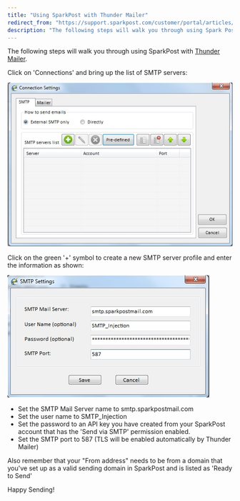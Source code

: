 ```yaml
---
title: "Using SparkPost with Thunder Mailer"
redirect_from: "https://support.sparkpost.com/customer/portal/articles/2092518-using-sparkpost-with-thunder-mailer"
description: "The following steps will walk you through using Spark Post with Thunder Mailer Click on Connections and bring up the list of SMTP servers Click on the green symbol to create a new SMTP server profile and enter the information as shown Set the SMTP Mail Server name to smtp..."
---
```


The following steps will walk you through using SparkPost with [Thunder Mailer](http://thundermailer.com). 

Click on 'Connections' and bring up the list of SMTP servers:

![](media/thunder-mailer/Thunder_Connection_original.jpg)

Click on the green '+' symbol to create a new SMTP server profile and enter the information as shown:

![](media/thunder-mailer/ThunderSettings_original.jpg)

* Set the SMTP Mail Server name to smtp.sparkpostmail.com
* Set the user name to SMTP_Injection
* Set the password to an API key you have created from your SparkPost account that has the 'Send via SMTP' permission enabled.
* Set the SMTP port to 587 (TLS will be enabled automatically by Thunder Mailer)

Also remember that your "From address" needs to be from a domain that you've set up as a valid sending domain in SparkPost and is listed as 'Ready to Send'

Happy Sending!